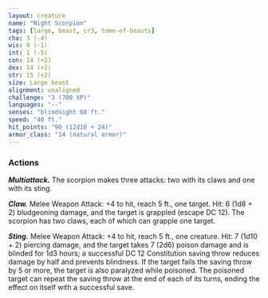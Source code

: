 ```yaml
---
layout: creature
name: "Night Scorpion"
tags: [large, beast, cr3, tome-of-beasts]
cha: 3 (-4)
wis: 9 (-1)
int: 1 (-5)
con: 14 (+2)
dex: 14 (+2)
str: 15 (+2)
size: Large beast
alignment: unaligned
challenge: "3 (700 XP)"
languages: "--"
senses: "blindsight 60 ft."
speed: "40 ft."
hit_points: "90 (12d10 + 24)"
armor_class: "14 (natural armor)"
---
```


### Actions

***Multiattack.*** The scorpion makes three attacks: two with its claws and one with its sting.

***Claw.*** Melee Weapon Attack: +4 to hit, reach 5 ft., one target. Hit: 6 (1d8 + 2) bludgeoning damage, and the target is grappled (escape DC 12). The scorpion has two claws, each of which can grapple one target.

***Sting.*** Melee Weapon Attack: +4 to hit, reach 5 ft., one creature. Hit: 7 (1d10 + 2) piercing damage, and the target takes 7 (2d6) poison damage and is blinded for 1d3 hours; a successful DC 12 Constitution saving throw reduces damage by half and prevents blindness. If the target fails the saving throw by 5 or more, the target is also paralyzed while poisoned. The poisoned target can repeat the saving throw at the end of each of its turns, ending the effect on itself with a successful save.

